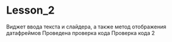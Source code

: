 # Lesson_2
Виджет ввода текста и слайдера, а также метод отображения датафреймов
Проведена проверка кода
Проверка кода 2
